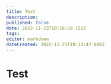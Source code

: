 ```yaml
---
title: Test
description: 
published: false
date: 2022-11-23T10:16:29.152Z
tags: 
editor: markdown
dateCreated: 2022-11-23T10:13:47.800Z
---
```


# Test

<div class="podcast-player">
</div>
